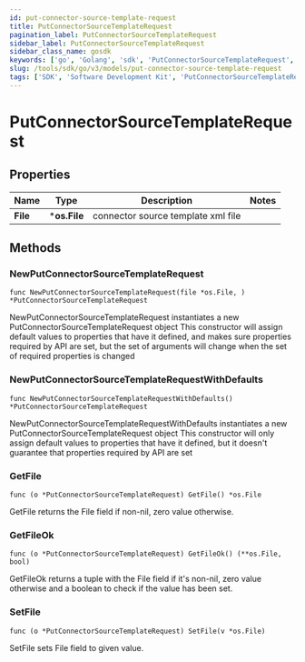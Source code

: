 ```yaml
---
id: put-connector-source-template-request
title: PutConnectorSourceTemplateRequest
pagination_label: PutConnectorSourceTemplateRequest
sidebar_label: PutConnectorSourceTemplateRequest
sidebar_class_name: gosdk
keywords: ['go', 'Golang', 'sdk', 'PutConnectorSourceTemplateRequest', 'PutConnectorSourceTemplateRequest'] 
slug: /tools/sdk/go/v3/models/put-connector-source-template-request
tags: ['SDK', 'Software Development Kit', 'PutConnectorSourceTemplateRequest', 'PutConnectorSourceTemplateRequest']
---
```


# PutConnectorSourceTemplateRequest

## Properties

Name | Type | Description | Notes
------------ | ------------- | ------------- | -------------
**File** | ***os.File** | connector source template xml file | 

## Methods

### NewPutConnectorSourceTemplateRequest

`func NewPutConnectorSourceTemplateRequest(file *os.File, ) *PutConnectorSourceTemplateRequest`

NewPutConnectorSourceTemplateRequest instantiates a new PutConnectorSourceTemplateRequest object
This constructor will assign default values to properties that have it defined,
and makes sure properties required by API are set, but the set of arguments
will change when the set of required properties is changed

### NewPutConnectorSourceTemplateRequestWithDefaults

`func NewPutConnectorSourceTemplateRequestWithDefaults() *PutConnectorSourceTemplateRequest`

NewPutConnectorSourceTemplateRequestWithDefaults instantiates a new PutConnectorSourceTemplateRequest object
This constructor will only assign default values to properties that have it defined,
but it doesn't guarantee that properties required by API are set

### GetFile

`func (o *PutConnectorSourceTemplateRequest) GetFile() *os.File`

GetFile returns the File field if non-nil, zero value otherwise.

### GetFileOk

`func (o *PutConnectorSourceTemplateRequest) GetFileOk() (**os.File, bool)`

GetFileOk returns a tuple with the File field if it's non-nil, zero value otherwise
and a boolean to check if the value has been set.

### SetFile

`func (o *PutConnectorSourceTemplateRequest) SetFile(v *os.File)`

SetFile sets File field to given value.



